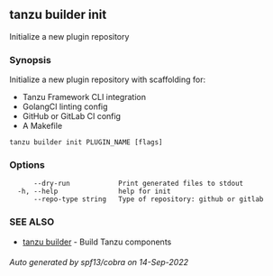 ## tanzu builder init

Initialize a new plugin repository

### Synopsis

Initialize a new plugin repository with scaffolding for:

* Tanzu Framework CLI integration
* GolangCI linting config
* GitHub or GitLab CI config
* A Makefile

```
tanzu builder init PLUGIN_NAME [flags]
```

### Options

```
      --dry-run            Print generated files to stdout
  -h, --help               help for init
      --repo-type string   Type of repository: github or gitlab
```

### SEE ALSO

* [tanzu builder](tanzu_builder.md)	 - Build Tanzu components

###### Auto generated by spf13/cobra on 14-Sep-2022
